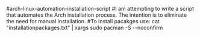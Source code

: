 #arch-linux-automation-installation-script
#I am attempting to write a script that automates the Arch installation process. The intention is to eliminate the need for manual installation.
#To install pacakges use:
cat "installationpackages.txt" | xargs sudo pacman -S --noconfirm
